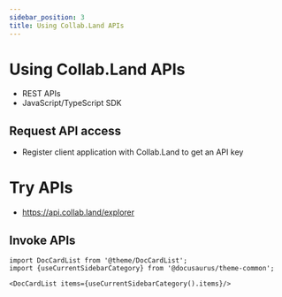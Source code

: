 ```yaml
---
sidebar_position: 3
title: Using Collab.Land APIs
---
```


# Using Collab.Land APIs

- REST APIs
- JavaScript/TypeScript SDK

## Request API access

- Register client application with Collab.Land to get an API key

# Try APIs

- https://api.collab.land/explorer

## Invoke APIs

<!-- Check out [API docs](../%5BShould-This-Move-To-Down-Stream-API-Folder%5D-api-docs). -->

```mdx-code-block
import DocCardList from '@theme/DocCardList';
import {useCurrentSidebarCategory} from '@docusaurus/theme-common';

<DocCardList items={useCurrentSidebarCategory().items}/>
```
